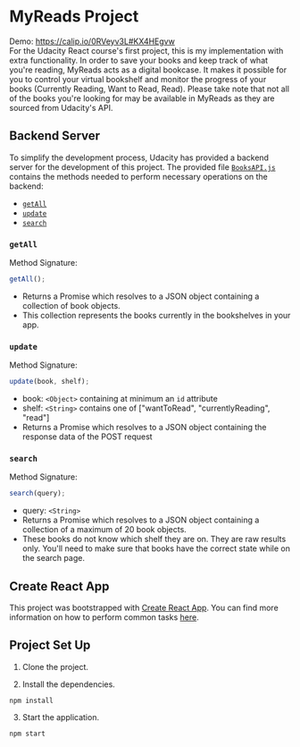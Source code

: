 # MyReads Project
Demo: https://calip.io/0RVeyv3L#KX4HEgvw <br/>
For the Udacity React course's first project, this is my implementation with extra functionality. In order to save your books and keep track of what you're reading, MyReads acts as a digital bookcase. It makes it possible for you to control your virtual bookshelf and monitor the progress of your books (Currently Reading, Want to Read, Read). Please take note that not all of the books you're looking for may be available in MyReads as they are sourced from Udacity's API.

## Backend Server

To simplify the development process, Udacity has provided a backend server for the development of this project. The provided file [`BooksAPI.js`](src/BooksAPI.js) contains the methods needed to perform necessary operations on the backend:

- [`getAll`](#getall)
- [`update`](#update)
- [`search`](#search)

### `getAll`

Method Signature:

```js
getAll();
```

- Returns a Promise which resolves to a JSON object containing a collection of book objects.
- This collection represents the books currently in the bookshelves in your app.

### `update`

Method Signature:

```js
update(book, shelf);
```

- book: `<Object>` containing at minimum an `id` attribute
- shelf: `<String>` contains one of ["wantToRead", "currentlyReading", "read"]
- Returns a Promise which resolves to a JSON object containing the response data of the POST request

### `search`

Method Signature:

```js
search(query);
```

- query: `<String>`
- Returns a Promise which resolves to a JSON object containing a collection of a maximum of 20 book objects.
- These books do not know which shelf they are on. They are raw results only. You'll need to make sure that books have the correct state while on the search page.

## Create React App

This project was bootstrapped with [Create React App](https://github.com/facebook/create-react-app). You can find more information on how to perform common tasks [here](https://github.com/facebook/create-react-app/blob/main/packages/cra-template/template/README.md).

## Project Set Up

1. Clone the project.

2. Install the dependencies.

```
npm install
```

3. Start the application.

```
npm start
```
